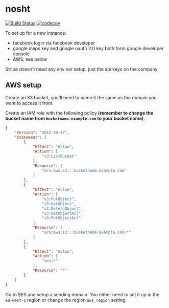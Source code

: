 nosht
========

[![Build Status](https://travis-ci.com/samuelcolvin/nosht.svg?branch=master)](https://travis-ci.com/samuelcolvin/nosht)
[![codecov](https://codecov.io/gh/samuelcolvin/nosht/branch/master/graph/badge.svg)](https://codecov.io/gh/samuelcolvin/nosht)


To set up for a new instance:
* facebook login via facebook developer
* google maps key and google oauth 2.0 key both form google developer console
* AWS, see below

Stripe doesn't need any env var setup, just the api keys on the company


## AWS setup

Create an S3 bucket, you'll need to name it the same as the domain you want to access it from.

Create an IAM role with the following policy 
**(remember to change the bucket name from `bucketname.example.com` to your bucket name)**.

```json
{
    "Version": "2012-10-17",
    "Statement": [
        {
            "Effect": "Allow",
            "Action": [
                "s3:ListBucket"
            ],
            "Resource": [
                "arn:aws:s3:::bucketname.example.com"
            ]
        },
        {
            "Effect": "Allow",
            "Action": [
                "s3:PutObject",
                "s3:GetObject",
                "s3:DeleteObject",
                "s3:GetObjectAcl",
                "s3:PutObjectAcl"
            ],
            "Resource": [
                "arn:aws:s3:::bucketname.example.com/*"
            ]
        },
        {
            "Effect": "Allow",
            "Action": [
                "ses:*"
            ],
            "Resource": "*"
        }
    ]
}
```

Go to SES and setup a sending domain. You either need to set it up in the `eu-west-1` region
or change the region `aws_region` setting.
